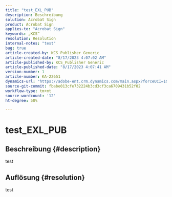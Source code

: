 ```yaml
---
title: "test_EXL_PUB"
description: Beschreibung
solution: Acrobat Sign
product: Acrobat Sign
applies-to: "Acrobat Sign"
keywords: „KCS“
resolution: Resolution
internal-notes: "test"
bug: true
article-created-by: KCS_Publisher Generic
article-created-date: "8/17/2023 4:07:02 AM"
article-published-by: KCS_Publisher Generic
article-published-date: "8/17/2023 4:07:41 AM"
version-number: 1
article-number: KA-22651
dynamics-url: "https://adobe-ent.crm.dynamics.com/main.aspx?forceUCI=1&pagetype=entityrecord&etn=knowledgearticle&id=aba61483-b33c-ee11-bdf4-6045bd006704"
source-git-commit: fbabe013cfe732224b3cd3cf3ca6709431b52f02
workflow-type: tm+mt
source-wordcount: '12'
ht-degree: 50%

---
```


# test_EXL_PUB

## Beschreibung {#description}

test

## Auflösung {#resolution}


test
